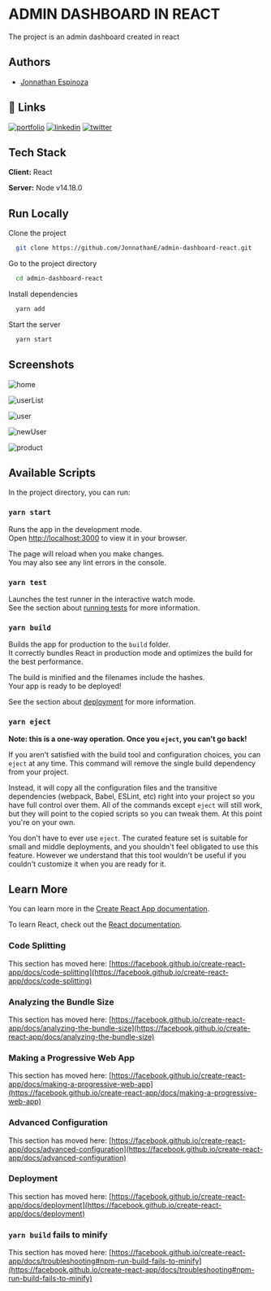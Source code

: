 # ADMIN DASHBOARD IN REACT
The project is an admin dashboard created in react

## Authors

- [Jonnathan Espinoza](https://github.com/JonnathanE)


## 🔗 Links
[![portfolio](https://img.shields.io/badge/my_portfolio-000?style=for-the-badge&logo=ko-fi&logoColor=white)](https://github.com/JonnathanE)
[![linkedin](https://img.shields.io/badge/linkedin-0A66C2?style=for-the-badge&logo=linkedin&logoColor=white)](https://linkedin.com/in/jonnathan-espinoza-604a41226)
[![twitter](https://img.shields.io/badge/twitter-1DA1F2?style=for-the-badge&logo=twitter&logoColor=white)](https://twitter.com/JonnathanE1)


## Tech Stack

**Client:** React

**Server:** Node v14.18.0


## Run Locally

Clone the project

```bash
  git clone https://github.com/JonnathanE/admin-dashboard-react.git
```

Go to the project directory

```bash
  cd admin-dashboard-react
```

Install dependencies

```bash
  yarn add
```

Start the server

```bash
  yarn start
```

## Screenshots

![home](https://user-images.githubusercontent.com/33469147/152615233-269f8289-9633-43be-afd9-0148fa4349d2.png)

![userList](https://user-images.githubusercontent.com/33469147/152615316-0749d7b2-88b2-4dd7-b9b7-dd3093e88ccc.png)

![user](https://user-images.githubusercontent.com/33469147/152615361-0b42ea86-c3eb-4179-8564-81991f44adbe.png)

![newUser](https://user-images.githubusercontent.com/33469147/152615464-62a735d1-1da6-4c16-9504-e8d117dddf8e.png)

![product](https://user-images.githubusercontent.com/33469147/152615399-f308ad14-1a18-472c-a2c0-4783b62ed317.png)


## Available Scripts

In the project directory, you can run:

### `yarn start`

Runs the app in the development mode.\
Open [http://localhost:3000](http://localhost:3000) to view it in your browser.

The page will reload when you make changes.\
You may also see any lint errors in the console.

### `yarn test`

Launches the test runner in the interactive watch mode.\
See the section about [running tests](https://facebook.github.io/create-react-app/docs/running-tests) for more information.

### `yarn build`

Builds the app for production to the `build` folder.\
It correctly bundles React in production mode and optimizes the build for the best performance.

The build is minified and the filenames include the hashes.\
Your app is ready to be deployed!

See the section about [deployment](https://facebook.github.io/create-react-app/docs/deployment) for more information.

### `yarn eject`

**Note: this is a one-way operation. Once you `eject`, you can't go back!**

If you aren't satisfied with the build tool and configuration choices, you can `eject` at any time. This command will remove the single build dependency from your project.

Instead, it will copy all the configuration files and the transitive dependencies (webpack, Babel, ESLint, etc) right into your project so you have full control over them. All of the commands except `eject` will still work, but they will point to the copied scripts so you can tweak them. At this point you're on your own.

You don't have to ever use `eject`. The curated feature set is suitable for small and middle deployments, and you shouldn't feel obligated to use this feature. However we understand that this tool wouldn't be useful if you couldn't customize it when you are ready for it.

## Learn More

You can learn more in the [Create React App documentation](https://facebook.github.io/create-react-app/docs/getting-started).

To learn React, check out the [React documentation](https://reactjs.org/).

### Code Splitting

This section has moved here: [https://facebook.github.io/create-react-app/docs/code-splitting](https://facebook.github.io/create-react-app/docs/code-splitting)

### Analyzing the Bundle Size

This section has moved here: [https://facebook.github.io/create-react-app/docs/analyzing-the-bundle-size](https://facebook.github.io/create-react-app/docs/analyzing-the-bundle-size)

### Making a Progressive Web App

This section has moved here: [https://facebook.github.io/create-react-app/docs/making-a-progressive-web-app](https://facebook.github.io/create-react-app/docs/making-a-progressive-web-app)

### Advanced Configuration

This section has moved here: [https://facebook.github.io/create-react-app/docs/advanced-configuration](https://facebook.github.io/create-react-app/docs/advanced-configuration)

### Deployment

This section has moved here: [https://facebook.github.io/create-react-app/docs/deployment](https://facebook.github.io/create-react-app/docs/deployment)

### `yarn build` fails to minify

This section has moved here: [https://facebook.github.io/create-react-app/docs/troubleshooting#npm-run-build-fails-to-minify](https://facebook.github.io/create-react-app/docs/troubleshooting#npm-run-build-fails-to-minify)
